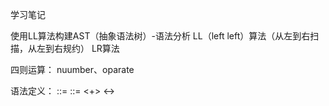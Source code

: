 学习笔记




使用LL算法构建AST（抽象语法树）-语法分析
LL（left left）算法（从左到右扫描，从左到右规约）
LR算法

四则运算：
nuumber、oparate

语法定义：
<expression>::=
    <additiveexpression><eof>
<additiveexpression>::=
    <multiplicaticeexpression>
    <additiveexpression><+><multiplicativeexpression>
    <additiveexpression><-><multiplicativeexpression>
